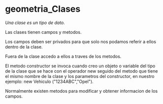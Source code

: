 # geometria_Clases
*Una clase es un tipo de dato.*

Las clases tienen campos y metodos.

Los campos deben ser privados para que solo nos
podamos referir a ellos dentro de la clase.

Fuera de la clase accedo a ellos a traves de los metodos.

El metodo constructor se invoca cuando creo un objeto o
variable del tipo de la clase que se hace con el 
operador new seguido del metodo que tiene el mismo
nombre de la clase y los parametros del constructor,
en nuestro ejemplo: new Vehiculo ("1234ABC","Opel").

Normalmente existen metodos para modificar y obtener
informacion de los campos.

